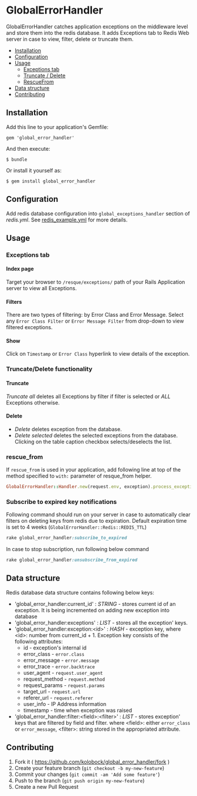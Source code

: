 # GlobalErrorHandler

GlobalErrorHandler catches application exceptions on the middleware level and store them into the redis database.
It adds Exceptions tab to Redis Web server in case to view, filter, delete or truncate them.

- [Installation](#installation)
- [Configuration](#configuration)
- [Usage](#usage)
  - [Exceptions tab](#exceptions-tab)
  - [Truncate / Delete](#truncatedelete-functionality)
  - [RescueFrom](#rescue_from)
- [Data structure](#data-structure)
- [Contributing](#contributing)

## Installation

Add this line to your application's Gemfile:

    gem 'global_error_handler'

And then execute:

    $ bundle

Or install it yourself as:

    $ gem install global_error_handler

## Configuration

Add redis database configuration into `global_exceptions_handler` section of _redis.yml_. See [redis_example.yml](https://github.com/kolobock/global_error_handler/blob/master/config/redis_example.yml) for more details.

## Usage

### Exceptions tab
#### Index page
Target your browser to `/resque/exceptions/` path of your Rails Application server to view all Exceptions.
#### Filters
There are two types of filtering: by Error Class and Error Message.
Select any `Error Class Filter` or `Error Message Filter` from drop-down to view filtered exceptions.
#### Show
Click on `Timestamp` or `Error Class` hyperlink to view details of the exception.

### Truncate/Delete functionality
#### Truncate
*Truncate all* deletes all Exceptions by filter if filter is selected or _ALL_ Exceptions otherwise.
#### Delete
* *Delete* deletes exception from the database.
* *Delete selected* deletes the selected exceptions from the database. Clicking on the table caption checkbox selects/deselects the list.

### rescue_from
If `rescue_from` is used in your application, add following line at top of the method specified to `with:` parameter of resque_from helper.

```ruby
GlobalErrorHandler::Handler.new(request.env, exception).process_exception!
```

### Subscribe to expired key notifications
Following command should run on your server in case to automatically clear filters on deleting keys from redis due to expiration.
Default expiration time is set to 4 weeks (`GlobalErrorHandler::Redis::REDIS_TTL`)

```ruby
rake global_error_handler:subscribe_to_expired
```

In case to stop subscription, run following below command

```ruby
rake global_error_handler:unsubscribe_from_expired
```

## Data structure
Redis database data structure contains following below keys:
- 'global_error_handler:current_id' : *STRING* - stores current id of an exception. It is being incremented on adding new exception into database
- 'global_error_handler:exceptions' : *LIST* - stores all the exception' keys.
- 'global_error_handler:exception:\<id\>' : *HASH* - exception key, where \<id\>: number from current_id + 1. Exception key consists of the following attributes:
  - id - exception's internal id
  - error_class - `error.class`
  - error_message - `error.message`
  - error_trace - `error.backtrace`
  - user_agent - `request.user_agent`
  - request_method - `request.method`
  - request_params - `request.params`
  - target_url - `request.url`
  - referer_url - `request.referer`
  - user_info - IP Address information
  - timestamp - time when exception was raised
- 'global_error_handler:filter:\<field\>:\<filter\>' : *LIST* - stores exception' keys that are filtered by field and filter. where \<field\>: either `error_class` or `error_message`, \<filter\>: string stored in the appropriated attribute.

## Contributing

1. Fork it ( https://github.com/kolobock/global_error_handler/fork )
2. Create your feature branch (`git checkout -b my-new-feature`)
3. Commit your changes (`git commit -am 'Add some feature'`)
4. Push to the branch (`git push origin my-new-feature`)
5. Create a new Pull Request
